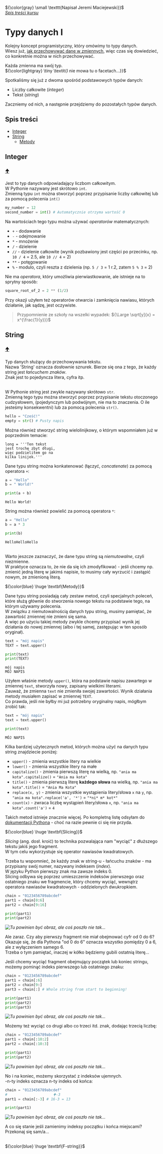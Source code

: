 ${\color{gray} \small \texttt{Napisał Jeremi Maciejewski}}$
<br/>*[Spis treści kursu](<../README.md#spis-treści>)*

# Typy danych I

Kolejny koncept programistyczny, który omówimy to typy danych.
<br/>Wiesz już, [jak przechowywać dane w zmiennych](<2 Czym sa zmienne.md>), więc czas się dowiedzieć, co konkretnie można w nich przechowywać.

Każda zmienna ma swój typ.
<br/>${\color{lightgray} \tiny \textit{I nie mowa tu o facetach...}}$

Spotkaliśmy się już z dwoma spośród podstawowych typów danych:
- Liczby całkowite (*integer*)
- Tekst (*string*)

Zaczniemy od nich, a następnie przejdziemy do pozostałych typów danych.

## Spis treści
- [Integer](#integer)
- [String](#string)
  - [Metody](#metody)

## Integer
### [🠉](#spis-treści)
Jest to typ danych odpowiadający liczbom całkowitym.
<br/>W Pythonie nazywany jest skrótowo `int`.
<br/>Zmienną typu `int` można stworzyć poprzez przypisanie liczby całkowitej lub za pomocą polecenia `int()`

```py
my_number = 12
second_number = int() # Automatycznie otrzyma wartość 0
```

Na wartościach tego typu można używać *operatorów* matematycznych:
- `+` - dodawanie
- `-` - odejmowanie
- `*` - mnożenie
- `/` - dzielenie
- `//` - dzielenie całkowite (wynik pozbawiony jest części po przecinku, np. `10 / 4` = 2.5, ale `10 // 4` = 2)
- `**` - potęgowanie
- `%` - modulo, czyli reszta z dzielenia (np. `5 / 3` = 1 r.2, zatem `5 % 3` = 2)

Nie ma *operatora*, który umożliwia pierwiastkowanie, ale istnieje na to sprytny sposób:

```py
square_root_of_2 = 2 ** (1/2)
```

Przy okazji użyłem też operatorów otwarcia i zamknięcia nawiasu, których działanie, jak sądzę, jest oczywiste.

> Przypomnienie ze szkoły na wszelki wypadek: ${\Large \sqrt[y]{x} = x^{\frac{1}{y}}}$

## String
### [🠉](#spis-treści)
Typ danych służący do przechowywania tekstu.
<br/>Nazwa 'String' oznacza dosłownie sznurek. Bierze się ona z tego, że każdy string jest *łańcuchem znaków*.
<br/>Znak jest to pojedyncza litera, cyfra itp.

<br/>W Pythonie string jest zwykle nazywany skrótowo `str`.
<br/>Zmienną tego typu można stworzyć poprzez przypisanie tekstu otoczonego cudzysłowem, (pojedynczym lub podwójnym, nie ma to znaczenia. O ile jesteśmy konsekwentni) lub za pomocą polecenia `str()`.

```py
hello = "Cześć!"
empty = str() # Pusty napis
```

Można również stworzyć string wielolinijkowy, o którym wspomniałem już w poprzednim temacie:

```
long = '''Ten tekst
jest trochę zbyt długi,
więc podzieliłem go na
kilka linijek.'''
```

Dane typu string można konkatenować (łączyć, *concatenate*) za pomocą operatora `+`:

```py
a = "Hello"
b = " World!"

print(a + b)
```

`Hello World!`
<!-- *![Tu powinien być obraz, ale coś poszło nie tak...](./Assets/Typy_I/concatenation.png)* -->

String można również powielić za pomocą operatora `*`:

```py
a = "Hello"
b = a * 3

print(b)
```

`HelloHelloHello`

<br/>Warto jeszcze zaznaczyć, że dane typu string są *niemutowalne*, czyli niezmienne.
<br/>W praktyce oznacza to, że nie da się ich zmodyfikować - jeśli chcemy np. zmienić jedną literę w jakimś napisie, to musimy cały wyrzucić i zastąpić nowym, ze zmienioną literą.
<br/>

<div id="Metody">

${\color{blue} \huge \textbf{Metody}}$

Dane typu string posiadają cały zestaw metod, czyli specjalnych poleceń, które służą głównie do stworzenia nowego tekstu na podstawie tego, na którym używamy polecenia.
<br/>W związku z niemutowalnością danych typu string, musimy pamiętać, że zawartość zmiennej nie zmieni się sama.
<br/>A więc po użyciu takiej metody zwykle chcemy przypisać wynik jej działania do nowej zmiennej (albo i tej samej, zastępując w ten sposób oryginał).

```py
text = "mój napis"
TEXT = text.upper()

print(text)
print(TEXT)
```

`mój napis`
<br/>`MÓJ NAPIS`
<!--*![Tu powinien być obraz, ale coś poszło nie tak...](./Assets/Typy_I/text1.png)*-->

Użyłem właśnie metody `upper()`, która na podstawie napisu zawartego w zmiennej `text`, stworzyła nowy, zapisany wielkimi literami.
<br/>Zauważ, że zmienna `text` nie zmieniła swojej zawartości. Wynik działania metody musiałem zapisać w zmiennej `TEXT`.
<br/>Co prawda, jeśli nie byłby mi już potrzebny oryginalny napis, mógłbym zrobić tak:

```py
text = "mój napis"
text = text.upper()

print(text)
```

`MÓJ NAPIS`
<!--*![Tu powinien być obraz, ale coś poszło nie tak...](./Assets/Typy_I/text2.png)*-->

Kilka bardziej użytecznych metod, których można użyć na danych typu string znajdziecie poniżej:
- `upper()` - zmienia wszystkie litery na wielkie
- `lower()` - zmienia wszystkie litery na małe
- `capitalize()` - zmienia pierwszą literę na wielką, np. `"ania ma kota".capitalize()` = `"Ania ma kota"`
- `title()` - zmienia pierwszą literę **każdego słowa** na wielką, np. `"ania ma kota".title()` = `"Ania Ma Kota"`
- `replace(x, y)` - zmienia wszystkie wystąpienia litery/słowa `x` na `y`, np. `"ania ma kota".replace('a', '*')` = `"*ni* m* kot*"`
- `count(x)` - zwraca liczbę wystąpień litery/słowa `x`, np. `"ania ma kota".count('a')` = `4`

Takich metod istnieje znacznie więcej. Po kompletną listę odsyłam do [dokumentacji Pythona](https://docs.python.org/3/library/stdtypes.html#string-methods) - choć na razie pewnie ci się nie przyda.

<div id="Slicing">

${\color{blue} \huge \textbf{Slicing}}$

*Slicing* (ang. dosł. kroić) to technika pozwalająca nam "wyciąć" z dłuższego tekstu jakiś jego fragment.
<br/>W tym celu wykorzystuje się operator nawiasów kwadratowych.

Trzeba tu wspomnieć, że każdy znak w string-u - łańcuchu znaków - ma przypisany swój numer, nazywany indeksem (*index*).
<br/>W języku Python pierwszy znak ma zawsze indeks 0.
<br/>Slicing odbywa się poprzez umieszczenie indeksów pierwszego oraz ostatniego znaku we fragmencie, który chcemy wyciąć, wewnątrz operatora nawiasów kwadratowych - oddzielonych dwukropkiem.

```py
chain = "0123456789abcdef"
part1 = chain[0:6]
part2 = chain[9:16]

print(part1)
print(part2)
```

*![Tu powinien być obraz, ale coś poszło nie tak...](./Assets/Typy_I/slicing1.png)*

Ale zaraz. Czy aby pierwszy fragment nie miał obejmować cyfr od 0 do 6?
<br/>Okazuje się, że dla Pythona "od 0 do 6" oznacza wszystko pomiędzy 0 a 6, ale z wyłączeniem samego 6.
<br/>Trzeba o tym pamiętać, inaczej w kółko będziemy gubili ostatnią literę...

Jeśli chcemy wyciąć fragment obejmujący początek lub koniec stringu, możemy pominąć indeks pierwszego lub ostatniego znaku:

```py
chain = "0123456789abcdef"
part1 = chain[:6]
part2 = chain[9:]
part3 = chain[:] # Whole string from start to beginning!

print(part1)
print(part2)
print(part3)
```

*![Tu powinien być obraz, ale coś poszło nie tak...](./Assets/Typy_I/slicing2.png)*

Możemy też wyciąć co drugi albo co trzeci itd. znak, dodając trzecią liczbę:

```py
chain = "0123456789abcdef"
part1 = chain[:10:2]
part2 = chain[:10:3]

print(part1)
print(part2)
```

*![Tu powinien być obraz, ale coś poszło nie tak...](./Assets/Typy_I/slicing3.png)*

No i na koniec, możemy skorzystać z indeksów ujemnych.
<br/>-n-ty indeks oznacza n-ty indeks od końca:
```py
chain = "0123456789abcdef"
#                     🠉-3
part1 = chain[:-3] # 16-3 = 13

print(part1)
```

*![Tu powinien być obraz, ale coś poszło nie tak...](./Assets/Typy_I/slicing4.png)*

A co się stanie jeśli zamienimy indeksy początku i końca miejscami?
<br/>Przekonaj się sam/a...

<div id="Fstring">

<br/>${\color{blue} \huge \textbf{F-string}}$
